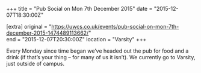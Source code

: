 +++
title = "Pub Social on Mon 7th December 2015"
date = "2015-12-07T18:30:00Z"

[extra]
original = "https://uwcs.co.uk/events/pub-social-on-mon-7th-december-2015-1474489113662/"    
end = "2015-12-07T20:30:00Z"
location = "Varsity"
+++

Every Monday since time began we’ve headed out the pub for food and a drink (if that’s your thing – for many of us it isn’t). We currently go to Varsity, just outside of campus.

